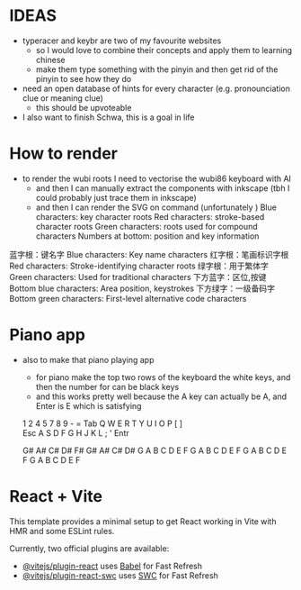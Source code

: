 # IDEAS
* typeracer and keybr are two of my favourite websites
  * so I would love to combine their concepts and apply them to learning chinese
  * make them type something with the pinyin and then get rid of the pinyin to see how they do
* need an open database of hints for every character (e.g. pronounciation clue or meaning clue)
  * this should be upvoteable
* I also want to finish Schwa, this is a goal in life

# How to render
* to render the wubi roots I need to vectorise the wubi86 keyboard with AI
  * and then I can manually extract the components with inkscape (tbh I could probably just trace them in inkscape)
  * and then I can render the SVG on command (unfortunately )
Blue characters: key character roots
Red characters: stroke-based character roots
Green characters: roots used for compound characters
Numbers at bottom: position and key information

蓝字根：键名字
Blue characters: Key name characters
红字根：笔画标识字根
Red characters: Stroke-identifying character roots
绿字根：用于繁体字
Green characters: Used for traditional characters
下方蓝字：区位,按键
Bottom blue characters: Area position, keystrokes
下方绿字：一级备码字
Bottom green characters: First-level alternative code characters


# Piano app
* also to make that piano playing app
  * for piano make the top two rows of the keyboard the white keys, and then the number for can be black keys
  * and this works pretty well because the A key can actually be A, and Enter is E which is satisfying

  1   2       4   5       7   8   9       -   = 
Tab Q   W   E   R   T   Y   U   I   O   P   [   ]   \
 Esc A   S   D   F   G   H   J   K   L   ;   '   Entr

  G#  A#      C#  D#      F#  G#  A#      C#  D# 
G   A   B   C   D   E   F   G   A   B   C   D   E   F
 G   A   B   C   D   E   F   G   A   B   C   D   E   F

# React + Vite

This template provides a minimal setup to get React working in Vite with HMR and some ESLint rules.

Currently, two official plugins are available:

- [@vitejs/plugin-react](https://github.com/vitejs/vite-plugin-react/blob/main/packages/plugin-react/README.md) uses [Babel](https://babeljs.io/) for Fast Refresh
- [@vitejs/plugin-react-swc](https://github.com/vitejs/vite-plugin-react-swc) uses [SWC](https://swc.rs/) for Fast Refresh
